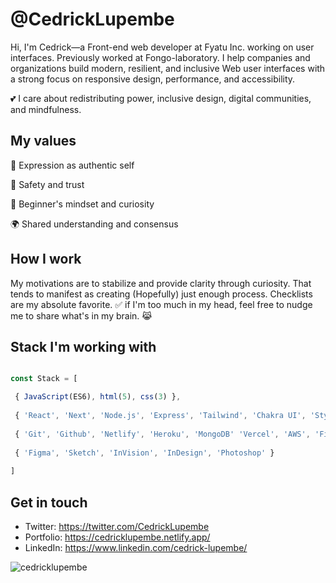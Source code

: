 <h1>@CedrickLupembe</h1>

Hi, I'm Cedrick—a Front-end web developer at Fyatu Inc. working on user interfaces. Previously worked at Fongo-laboratory. I help companies and organizations build modern, resilient, and inclusive Web user interfaces with a strong focus on responsive design, performance, and accessibility.

💕 I care about redistributing power, inclusive design, digital communities, and mindfulness.

<h2>My values</h2>

:raised_hands: Expression as authentic self

:sparkling_heart: Safety and trust

:green_apple: Beginner's mindset and curiosity

:earth_africa: Shared understanding and consensus

<h2>How I work</h2>

My motivations are to stabilize and provide clarity through curiosity. That tends to manifest as creating (Hopefully) just enough process.
Checklists are my absolute favorite. :white_check_mark: if I'm too much in my head, feel free to nudge me to share what's in my brain. :joy_cat:

<h2>Stack I'm working with</h2>

 ```javascript

const Stack = [ 

  { JavaScript(ES6), html(5), css(3) },
   
  { 'React', 'Next', 'Node.js', 'Express', 'Tailwind', 'Chakra UI', 'Styled Components', 'Sass'},
   
  { 'Git', 'Github', 'Netlify', 'Heroku', 'MongoDB' 'Vercel', 'AWS', 'Firebase', 'Webpack', 'Postman' },
   
  { 'Figma', 'Sketch', 'InVision', 'InDesign', 'Photoshop' }
  
]


 ```
 
 <h2>Get in touch</h2>
 
* Twitter: <https://twitter.com/CedrickLupembe>
* Portfolio: <https://cedricklupembe.netlify.app/> 
* LinkedIn: <https://www.linkedin.com/cedrick-lupembe/>
 


<p align="left"> <img src="https://komarev.com/ghpvc/?username=cedricklupembe&label=Profile%20views&color=0e75b6&style=flat" alt="cedricklupembe" /> </p>


